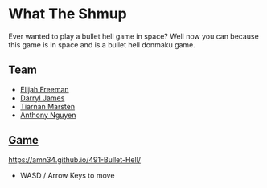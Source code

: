 # What The Shmup
Ever wanted to play a bullet hell game in space? Well now you can because this game is in space and is a bullet hell donmaku game.

## Team
- [Elijah Freeman](https://github.com/elijahff)
- [Darryl James](https://github.com/dlbjames)
- [Tiarnan Marsten](https://github.com/tkmarsten)
- [Anthony Nguyen](https://github.com/amn34)

## [Game](https://amn34.github.io/491-Bullet-Hell/)
https://amn34.github.io/491-Bullet-Hell/
- WASD / Arrow Keys to move

